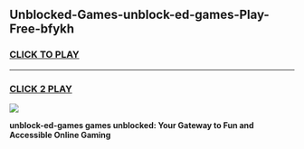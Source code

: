 
## Unblocked-Games-unblock-ed-games-Play-Free-bfykh
<h3>
<a href="https://premium76.site?title=unblock-ed-games&ref=18A1">CLICK TO PLAY</a></h3>
<hr>

<h3>
<a href="https://premium76.site?title=unblock-ed-games&ref=18A1">CLICK 2 PLAY</a>
  
</h3>

<a href="https://premium76.site?title=unblock-ed-games&ref=18A1"><img src="https://clearcache.store/games.png"></a>


**unblock-ed-games games unblocked: Your Gateway to Fun and Accessible Online Gaming**

